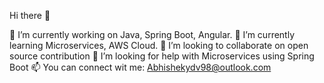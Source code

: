 Hi there 👋


🔭 I’m currently working on Java, Spring Boot, Angular.
🌱 I’m currently learning Microservices, AWS Cloud.
👯 I’m looking to collaborate on open source contribution
🤔 I’m looking for help with Microservices using Spring Boot
📫 You can connect wit me: Abhishekydv98@outlook.com
